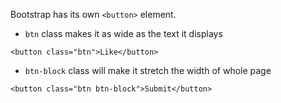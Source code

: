Bootstrap has its own `<button>` element.
* `btn` class makes it as wide as the text it displays
```
<button class="btn">Like</button>
```
* `btn-block` class will make it stretch the width of whole page 

```
<button class="btn btn-block">Submit</button>
```
